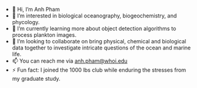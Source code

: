 - 👋 Hi, I’m Anh Pham
- 👀 I’m interested in biological oceanography, biogeochemistry, and phycology.
- 🌱 I’m currently learning more about object detection algorithms to process plankton images.
- 💞️ I’m looking to collaborate on bring physical, chemical and biological data together to investigate intricate questions of the ocean and marine life.
- 📫 You can reach me via anh.pham@whoi.edu
- ⚡ Fun fact: I joined the 1000 lbs club while enduring the stresses from my graduate study.

<!---
anh-pham-whoi/anh-pham-whoi is a ✨ special ✨ repository because its `README.md` (this file) appears on your GitHub profile.
You can click the Preview link to take a look at your changes.
--->
